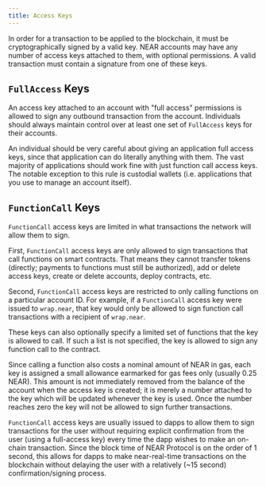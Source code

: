 ```yaml
---
title: Access Keys
---
```


In order for a transaction to be applied to the blockchain, it must be cryptographically signed by a valid key. NEAR accounts may have any number of access keys attached to them, with optional permissions. A valid transaction must contain a signature from one of these keys.

## `FullAccess` Keys

An access key attached to an account with "full access" permissions is allowed to sign any outbound transaction from the account. Individuals should always maintain control over at least one set of `FullAccess` keys for their accounts.

An individual should be very careful about giving an application full access keys, since that application can do literally anything with them. The vast majority of applications should work fine with just function call access keys. The notable exception to this rule is custodial wallets (i.e. applications that you use to manage an account itself).

## `FunctionCall` Keys

`FunctionCall` access keys are limited in what transactions the network will allow them to sign.

First, `FunctionCall` access keys are only allowed to sign transactions that call functions on smart contracts. That means they cannot transfer tokens (directly; payments to functions must still be authorized), add or delete access keys, create or delete accounts, deploy contracts, etc.

Second, `FunctionCall` access keys are restricted to only calling functions on a particular account ID. For example, if a `FunctionCall` access key were issued to `wrap.near`, that key would only be allowed to sign function call transactions with a recipient of `wrap.near`.

These keys can also optionally specify a limited set of functions that the key is allowed to call. If such a list is not specified, the key is allowed to sign any function call to the contract.

Since calling a function also costs a nominal amount of NEAR in gas, each key is assigned a small allowance earmarked for gas fees only (usually 0.25 NEAR). This amount is not immediately removed from the balance of the account when the access key is created; it is merely a number attached to the key which will be updated whenever the key is used. Once the number reaches zero the key will not be allowed to sign further transactions.

`FunctionCall` access keys are usually issued to dapps to allow them to sign transactions for the user without requiring explicit confirmation from the user (using a full-access key) every time the dapp wishes to make an on-chain transaction. Since the block time of NEAR Protocol is on the order of 1 second, this allows for dapps to make near-real-time transactions on the blockchain without delaying the user with a relatively (~15 second) confirmation/signing process.
